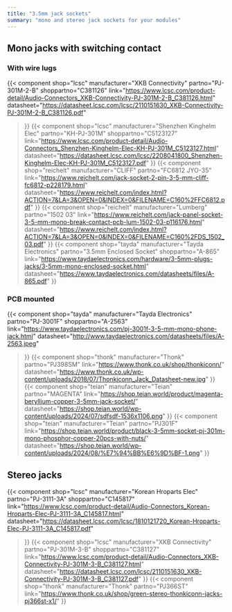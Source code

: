 ```yaml
---
title: "3.5mm jack sockets"
summary: "mono and stereo jack sockets for your modules"
--- 
```


## Mono jacks with switching contact
### With wire lugs
{{< component
    shop="lcsc"
    manufacturer="XKB Connectivity" 
    partno="PJ-301M-2-B"
    shoppartno="C381126"
    link="https://www.lcsc.com/product-detail/Audio-Connectors_XKB-Connectivity-PJ-301M-2-B_C381126.html"
    datasheet="https://datasheet.lcsc.com/lcsc/2110151630_XKB-Connectivity-PJ-301M-2-B_C381126.pdf"
>}}
{{< component
    shop="lcsc"
    manufacturer="Shenzhen Kinghelm Elec"
    partno="KH-PJ-301M"
    shoppartno="C5123127"
    link="https://www.lcsc.com/product-detail/Audio-Connectors_Shenzhen-Kinghelm-Elec-KH-PJ-301M_C5123127.html"
    datasheet="https://datasheet.lcsc.com/lcsc/2208041800_Shenzhen-Kinghelm-Elec-KH-PJ-301M_C5123127.pdf"
>}}
{{< component
    shop="reichelt"
    manufacturer="CLIFF"
    partno="FC6812 JYO-35"
    link="https://www.reichelt.com/jack-socket-2-pin-3-5-mm-cliff-fc6812-p228179.html"
    datasheet="https://www.reichelt.com/index.html?ACTION=7&LA=3&OPEN=0&INDEX=0&FILENAME=C160%2FFC6812.pdf"
>}}
{{< component
    shop="reichelt"
    manufacturer="Lumberg"
    partno="1502 03"
    link="https://www.reichelt.com/jack-panel-socket-3-5-mm-mono-break-contact-pcb-lum-1502-03-p116176.html"
    datasheet="https://www.reichelt.com/index.html?ACTION=7&LA=3&OPEN=0&INDEX=0&FILENAME=C160%2FDS_1502_03.pdf"
>}}
{{< component
    shop="tayda"
    manufacturer="Tayda Electronics"
    partno="3.5mm Enclosed Socket"
    shoppartno="A-865"
    link="https://www.taydaelectronics.com/hardware/3-5mm-plugs-jacks/3-5mm-mono-enclosed-socket.html"
    datasheet="https://www.taydaelectronics.com/datasheets/files/A-865.pdf"
>}}

### PCB mounted
{{< component
    shop="tayda"
    manufacturer="Tayda Electronics"
    partno="PJ-3001F"
    shoppartno="A-2563"
    link="https://www.taydaelectronics.com/pj-3001f-3-5-mm-mono-phone-jack.html"
    datasheet="http://www.taydaelectronics.com/datasheets/files/A-2563.jpeg"
>}}
{{< component
    shop="thonk"
    manufacturer="Thonk"
    partno="PJ398SM"
    link="https://www.thonk.co.uk/shop/thonkiconn/"
    datasheet="https://www.thonk.co.uk/wp-content/uploads/2018/07/Thonkiconn_Jack_Datasheet-new.jpg"
>}}
{{< component
    shop="teian"
    manufacturer="Teian"
    partno="MAGENTA"
    link="https://shop.teian.world/product/magenta-beryllium-copper-3-5mm-jack-socket/"
    datasheet="https://shop.teian.world/wp-content/uploads/2024/07/sdfsdf-1536x1106.png"
>}}
{{< component
    shop="teian"
    manufacturer="Teian"
    partno="PJ301F"
    link="https://shop.teian.world/product/black-3-5mm-socket-pj-301m-mono-phosphor-copper-20pcs-with-nuts/"
    datasheet="https://shop.teian.world/wp-content/uploads/2024/08/%E7%94%BB%E6%9D%BF-1.png"
>}}

## Stereo jacks
{{< component
    shop="lcsc"
    manufacturer="Korean Hroparts Elec"
    partno="PJ-3111-3A"
    shoppartno="C145817"
    link="https://www.lcsc.com/product-detail/Audio-Connectors_Korean-Hroparts-Elec-PJ-3111-3A_C145817.html"
    datasheet="https://datasheet.lcsc.com/lcsc/1810121720_Korean-Hroparts-Elec-PJ-3111-3A_C145817.pdf"
>}}
{{< component
    shop="lcsc"
    manufacturer="XKB Connectivity"
    partno="PJ-301M-3-B"
    shoppartno="C381127"
    link="https://www.lcsc.com/product-detail/Audio-Connectors_XKB-Connectivity-PJ-301M-3-B_C381127.html"
    datasheet="https://datasheet.lcsc.com/lcsc/2110151630_XKB-Connectivity-PJ-301M-3-B_C381127.pdf"
>}}
{{< component
    shop="thonk"
    manufacturer="Thonk"
    partno="PJ366ST"
    link="https://www.thonk.co.uk/shop/green-stereo-thonkiconn-jacks-pj366st-x1/"
>}}
